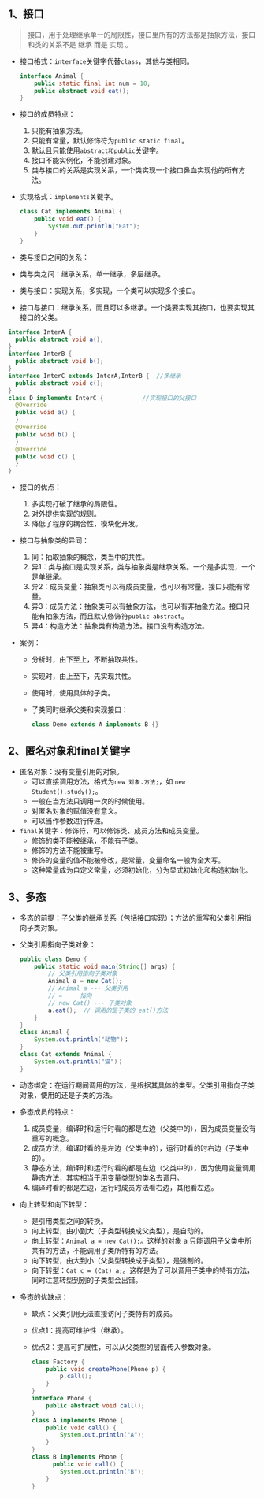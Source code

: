 ## 1、接口

> 接口，用于处理继承单一的局限性，接口里所有的方法都是抽象方法，接口和类的关系不是 继承 而是 实现 。

- 接口格式：`interface`关键字代替`class`，其他与类相同。

  ```java
  interface Animal {
      public static final int num = 10;
      public abstract void eat();
  }
  ```

- 接口的成员特点：

  1. 只能有抽象方法。
  2. 只能有常量，默认修饰符为`public static final`。
  3. 默认且只能使用`abstract和public`关键字。
  4. 接口不能实例化，不能创建对象。
  5. 类与接口的关系是实现关系，一个类实现一个接口鼻血实现他的所有方法。

- 实现格式：`implements`关键字。

  ```java
  class Cat implements Animal {
      public void eat() {
          System.out.println("Eat");
      }
  }
  ```

-  类与接口之间的关系：

  - 类与类之间：继承关系，单一继承，多层继承。
  - 类与接口：实现关系，多实现，一个类可以实现多个接口。
  - 接口与接口：继承关系，而且可以多继承。一个类要实现其接口，也要实现其接口的父类。

  ```java
  interface InterA {
  	public abstract void a();
  }
  interface InterB {
  	public abstract void b();
  }
  interface InterC extends InterA,InterB {	//多继承
  	public abstract void c();
  }
  class D implements InterC {			//实现接口的父接口
  	@Override
  	public void a() {
  	}
  	@Override
  	public void b() {	
  	}
  	@Override
  	public void c() {
  	}
  }
  ```

- 接口的优点：

  1. 多实现打破了继承的局限性。
  2. 对外提供实现的规则。
  3. 降低了程序的耦合性，模块化开发。

- 接口与抽象类的异同：

  1. 同：抽取抽象的概念，类当中的共性。
  2. 异1：类与接口是实现关系，类与抽象类是继承关系。一个是多实现，一个是单继承。
  3. 异2：成员变量：抽象类可以有成员变量，也可以有常量。接口只能有常量。
  4. 异3：成员方法：抽象类可以有抽象方法，也可以有非抽象方法。接口只能有抽象方法，而且默认修饰符`public abstract`。
  5. 异4：构造方法：抽象类有构造方法。接口没有构造方法。

- 案例：

  - 分析时，由下至上，不断抽取共性。

  - 实现时，由上至下，先实现共性。

  - 使用时，使用具体的子类。

  - 子类同时继承父类和实现接口：

    ```java
    class Demo extends A implements B {}
    ```

## 2、匿名对象和final关键字

- 匿名对象：没有变量引用的对象。
  - 可以直接调用方法，格式为`new 对象.方法;`，如 `new Student().study();`。
  - 一般在当方法只调用一次的时候使用。
  - 对匿名对象的赋值没有意义。
  - 可以当作参数进行传递。
- `final`关键字：修饰符，可以修饰类、成员方法和成员变量。
  - 修饰的类不能被继承，不能有子类。
  - 修饰的方法不能被重写。
  - 修饰的变量的值不能被修改，是常量，变量命名一般为全大写。
  - 这种常量成为自定义常量，必须初始化，分为显式初始化和构造初始化。

## 3、多态

- 多态的前提：子父类的继承关系（包括接口实现）；方法的重写和父类引用指向子类对象。

- 父类引用指向子类对象：

  ```java
  public class Demo {
      public static void main(String[] args) {
          // 父类引用指向子类对象
          Animal a = new Cat();
          // Animal a --- 父类引用
          // = --- 指向
          // new Cat() --- 子类对象
          a.eat();  // 调用的是子类的 eat()方法
      }
  } 
  class Animal {
      System.out.println("动物")；
  }
  class Cat extends Animal {
      System.out.println("猫")；
  }
  ```

- 动态绑定：在运行期间调用的方法，是根据其具体的类型。父类引用指向子类对象，使用的还是子类的方法。

- 多态成员的特点：

  1. 成员变量，编译时和运行时看的都是左边（父类中的），因为成员变量没有重写的概念。
  2. 成员方法，编译时看的是左边（父类中的），运行时看的时右边（子类中的）。
  3. 静态方法，编译时和运行时看的都是左边（父类中的），因为使用变量调用静态方法，其实相当于用变量类型的类名去调用。
  4. 编译时看的都是左边，运行时成员方法看右边，其他看左边。

- 向上转型和向下转型：

  - 是引用类型之间的转换。
  - 向上转型，由小到大（子类型转换成父类型），是自动的。
  - 向上转型：`Animal a = new Cat();`。这样的对象 a 只能调用子父类中所共有的方法，不能调用子类所特有的方法。
  - 向下转型，由大到小（父类型转换成子类型），是强制的。
  - 向下转型：`Cat c = (Cat) a;`。这样是为了可以调用子类中的特有方法，同时注意转型到别的子类型会出错。

- 多态的优缺点：

  - 缺点：父类引用无法直接访问子类特有的成员。

  - 优点1：提高可维护性（继承）。

  - 优点2：提高可扩展性，可以从父类型的层面传入参数对象。

    ```java
    class Factory {
        public void createPhone(Phone p) {
            p.call();
        }
    }
    interface Phone {
        public abstract void call();
    }
    class A implements Phone {
        public void call() {
            System.out.println("A");
        }
    }
    class B implements Phone {
          public void call() {
            System.out.println("B");
        }
    }
    ```

    


